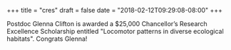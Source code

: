 +++
title = "cres"
draft = false
date = "2018-02-12T09:29:08-08:00"
+++

Postdoc Glenna Clifton is awarded a $25,000 Chancellor’s Research Excellence Scholarship entitled "Locomotor patterns in diverse ecological habitats". Congrats Glenna!
